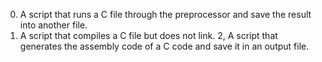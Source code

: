 0. A script that runs a C file through the preprocessor and save the result into another file.
1. A script that compiles a C file but does not link.
2, A script that generates the assembly code of a C code and save it in an output file.
